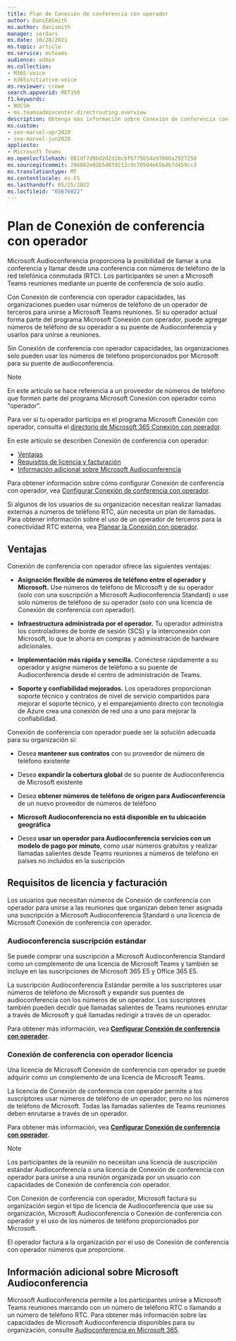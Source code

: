 ```yaml
---
title: Plan de Conexión de conferencia con operador
author: DaniEASmith
ms.author: danismith
manager: serdars
ms.date: 10/28/2021
ms.topic: article
ms.service: msteams
audience: admin
ms.collection:
- M365-voice
- m365initiative-voice
ms.reviewer: crowe
search.appverid: MET150
f1.keywords:
- NOCSH
- ms.teamsadmincenter.directrouting.overview
description: Obtenga más información sobre Conexión de conferencia con operador, como los requisitos y el planeamiento de la implementación.
ms.custom:
- seo-marvel-apr2020
- seo-marvel-jun2020
appliesto:
- Microsoft Teams
ms.openlocfilehash: 881df7d9bd2d2d2bcbf6775654a97066a2927250
ms.sourcegitcommit: 296862e02b548f0212c9c70504e65b467d459cc3
ms.translationtype: MT
ms.contentlocale: es-ES
ms.lasthandoff: 05/25/2022
ms.locfileid: "65676022"
---
```

# <a name="plan-for-operator-connect-conferencing"></a>Plan de Conexión de conferencia con operador

Microsoft Audioconferencia proporciona la posibilidad de llamar a una conferencia y llamar desde una conferencia con números de teléfono de la red telefónica conmutada (RTC).  Los participantes se unen a Microsoft Teams reuniones mediante un puente de conferencia de solo audio.

Con Conexión de conferencia con operador capacidades, las organizaciones pueden usar números de teléfono de un operador de terceros para unirse a Microsoft Teams reuniones. Si su operador actual forma parte del programa Microsoft Conexión con operador, puede agregar números de teléfono de su operador a su puente de Audioconferencia y usarlos para unirse a reuniones.

Sin Conexión de conferencia con operador capacidades, las organizaciones solo pueden usar los números de teléfono proporcionados por Microsoft para su puente de audioconferencia.

>[!NOTE]
>En este artículo se hace referencia a un proveedor de números de teléfono que formen parte del programa Microsoft Conexión con operador como "operador".
>
>Para ver si tu operador participa en el programa Microsoft Conexión con operador, consulta el [directorio de Microsoft 365 Conexión con operador](https://cloudpartners.transform.microsoft.com/practices/microsoft-365-for-operators/directory).

En este artículo se describen Conexión de conferencia con operador:

- [Ventajas](#benefits)
- [Requisitos de licencia y facturación](#licensing-requirements-and-billing)
- [Información adicional sobre Microsoft Audioconferencia](#additional-information-on-microsoft-audio-conferencing)

Para obtener información sobre cómo configurar Conexión de conferencia con operador, vea [Configurar Conexión de conferencia con operador](operator-connect-conferencing-configure.md).

Si algunos de los usuarios de su organización necesitan realizar llamadas externas a números de teléfono RTC, aún necesita un plan de llamadas. Para obtener información sobre el uso de un operador de terceros para la conectividad RTC externa, vea [Planear la Conexión con operador](operator-connect-plan.md).

## <a name="benefits"></a>Ventajas

Conexión de conferencia con operador ofrece las siguientes ventajas:

- **Asignación flexible de números de teléfono entre el operador y Microsoft.** Use números de teléfono de Microsoft y de su operador (solo con una suscripción a Microsoft Audioconferencia Standard) o use solo números de teléfono de su operador (solo con una licencia de Conexión de conferencia con operador).

- **Infraestructura administrada por el operador.** Tu operador administra los controladores de borde de sesión (SCS) y la interconexión con Microsoft, lo que te ahorra en compras y administración de hardware adicionales.

- **Implementación más rápida y sencilla.** Conéctese rápidamente a su operador y asigne números de teléfono a su puente de Audioconferencia desde el centro de administración de Teams.

- **Soporte y confiabilidad mejorados.** Los operadores proporcionan soporte técnico y contratos de nivel de servicio compartidos para mejorar el soporte técnico, y el emparejamiento directo con tecnología de Azure crea una conexión de red uno a uno para mejorar la confiabilidad.

Conexión de conferencia con operador puede ser la solución adecuada para su organización si:

- Desea **mantener sus contratos** con su proveedor de número de teléfono existente

- Desea **expandir la cobertura global** de su puente de Audioconferencia de Microsoft existente

- Desea **obtener números de teléfono de origen para Audioconferencia** de un nuevo proveedor de números de teléfono

- **Microsoft Audioconferencia no está disponible en tu ubicación geográfica**

- Desea **usar un operador para Audioconferencia servicios con un modelo de pago por minuto**, como usar números gratuitos y realizar llamadas salientes desde Teams reuniones a números de teléfono en países no incluidos en la suscripción

## <a name="licensing-requirements-and-billing"></a>Requisitos de licencia y facturación

Los usuarios que necesitan números de Conexión de conferencia con operador para unirse a las reuniones que organizan deben tener asignada una suscripción a Microsoft Audioconferencia Standard o una licencia de Microsoft Conexión de conferencia con operador.

### <a name="audio-conferencing-standard-subscription"></a>Audioconferencia suscripción estándar

Se puede comprar una suscripción a Microsoft Audioconferencia Standard como un complemento de una licencia de Microsoft Teams y también se incluye en las suscripciones de Microsoft 365 E5 y Office 365 E5.

La suscripción Audioconferencia Estándar permite a los suscriptores usar números de teléfono de Microsoft y expandir sus puentes de audioconferencia con los números de un operador. Los suscriptores también pueden decidir qué llamadas salientes de Teams reuniones enrutar a través de Microsoft y qué llamadas redirigir a través de un operador.

Para obtener más información, vea [**Configurar Conexión de conferencia con operador**](operator-connect-conferencing-configure.md).

### <a name="operator-connect-conferencing-license"></a>Conexión de conferencia con operador licencia

Una licencia de Microsoft Conexión de conferencia con operador se puede adquirir como un complemento de una licencia de Microsoft Teams.

La licencia de Conexión de conferencia con operador permite a los suscriptores usar números de teléfono de un operador, pero no los números de teléfono de Microsoft. Todas las llamadas salientes de Teams reuniones deben enrutarse a través de un operador.

Para obtener más información, vea [**Configurar Conexión de conferencia con operador**](operator-connect-conferencing-configure.md).

>[!Note]
>Los participantes de la reunión no necesitan una licencia de suscripción estándar Audioconferencia o una licencia de Conexión de conferencia con operador para unirse a una reunión organizada por un usuario con capacidades de Conexión de conferencia con operador.

Con Conexión de conferencia con operador, Microsoft factura su organización según el tipo de licencia de Audioconferencia que use su organización, Microsoft Audioconferencia o Conexión de conferencia con operador y el uso de los números de teléfono proporcionados por Microsoft.

El operador factura a la organización por el uso de Conexión de conferencia con operador números que proporcione.

## <a name="additional-information-on-microsoft-audio-conferencing"></a>Información adicional sobre Microsoft Audioconferencia

Microsoft Audioconferencia permite a los participantes unirse a Microsoft Teams reuniones marcando con un número de teléfono RTC o llamando a un número de teléfono RTC. Para obtener más información sobre las capacidades de Microsoft Audioconferencia disponibles para su organización, consulte [Audioconferencia en Microsoft 365](audio-conferencing-in-office-365.md).
